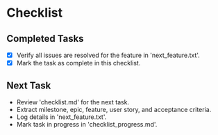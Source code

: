 # Checklist

## Completed Tasks
- [x] Verify all issues are resolved for the feature in 'next_feature.txt'.
- [x] Mark the task as complete in this checklist.

## Next Task
- Review 'checklist.md' for the next task.
- Extract milestone, epic, feature, user story, and acceptance criteria.
- Log details in 'next_feature.txt'.
- Mark task in progress in 'checklist_progress.md'.
